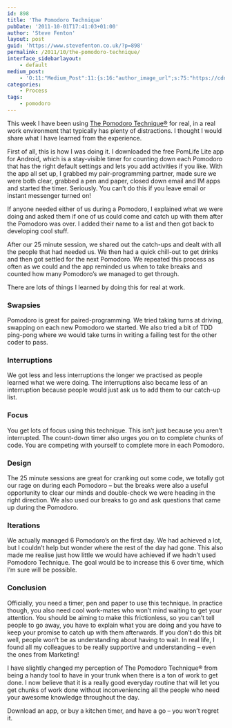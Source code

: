 ```yaml
---
id: 898
title: 'The Pomodoro Technique'
pubDate: '2011-10-01T17:41:03+01:00'
author: 'Steve Fenton'
layout: post
guid: 'https://www.stevefenton.co.uk/?p=898'
permalink: /2011/10/the-pomodoro-technique/
interface_sidebarlayout:
    - default
medium_post:
    - 'O:11:"Medium_Post":11:{s:16:"author_image_url";s:75:"https://cdn-images-1.medium.com/fit/c/400/400/1*eXkhfEuF41g5W_xnc_ydLA.jpeg";s:10:"author_url";s:38:"https://medium.com/@steve.fenton.co.uk";s:11:"byline_name";N;s:12:"byline_email";N;s:10:"cross_link";s:3:"yes";s:2:"id";s:12:"66aaf737ce46";s:21:"follower_notification";s:3:"yes";s:7:"license";s:19:"all-rights-reserved";s:14:"publication_id";s:2:"-1";s:6:"status";s:5:"draft";s:3:"url";s:51:"https://medium.com/@steve.fenton.co.uk/66aaf737ce46";}'
categories:
    - Process
tags:
    - pomodoro
---
```


This week I have been using [The Pomodoro Technique®](https://francescocirillo.com/pages/pomodoro-technique) for real, in a real work environment that typically has plenty of distractions. I thought I would share what I have learned from the experience.

First of all, this is how I was doing it. I downloaded the free PomLife Lite app for Android, which is a stay-visible timer for counting down each Pomodoro that has the right default settings and lets you add activities if you like. With the app all set up, I grabbed my pair-programming partner, made sure we were both clear, grabbed a pen and paper, closed down email and IM apps and started the timer. Seriously. You can’t do this if you leave email or instant messenger turned on!

If anyone needed either of us during a Pomodoro, I explained what we were doing and asked them if one of us could come and catch up with them after the Pomodoro was over. I added their name to a list and then got back to developing cool stuff.

After our 25 minute session, we shared out the catch-ups and dealt with all the people that had needed us. We then had a quick chill-out to get drinks and then got settled for the next Pomodoro. We repeated this process as often as we could and the app reminded us when to take breaks and counted how many Pomodoro’s we managed to get through.

There are lots of things I learned by doing this for real at work.

### Swapsies

Pomodoro is great for paired-programming. We tried taking turns at driving, swapping on each new Pomodoro we started. We also tried a bit of TDD ping-pong where we would take turns in writing a failing test for the other coder to pass.

### Interruptions

We got less and less interruptions the longer we practised as people learned what we were doing. The interruptions also became less of an interruption because people would just ask us to add them to our catch-up list.

### Focus

You get lots of focus using this technique. This isn’t just because you aren’t interrupted. The count-down timer also urges you on to complete chunks of code. You are competing with yourself to complete more in each Pomodoro.

### Design

The 25 minute sessions are great for cranking out some code, we totally got our rage on during each Pomodoro – but the breaks were also a useful opportunity to clear our minds and double-check we were heading in the right direction. We also used our breaks to go and ask questions that came up during the Pomodoro.

### Iterations

We actually managed 6 Pomodoro’s on the first day. We had achieved a lot, but I couldn’t help but wonder where the rest of the day had gone. This also made me realise just how little we would have achieved if we hadn’t used Pomodoro Technique. The goal would be to increase this 6 over time, which I’m sure will be possible.

### Conclusion

Officially, you need a timer, pen and paper to use this technique. In practice though, you also need cool work-mates who won’t mind waiting to get your attention. You should be aiming to make this frictionless, so you can’t tell people to go away, you have to explain what you are doing and you have to keep your promise to catch up with them afterwards. If you don’t do this bit well, people won’t be as understanding about having to wait. In real life, I found all my colleagues to be really supportive and understanding – even the ones from Marketing!

I have slightly changed my perception of The Pomodoro Technique® from being a handy tool to have in your trunk when there is a ton of work to get done. I now believe that it is a really good everyday routine that will let you get chunks of work done without inconveniencing all the people who need your awesome knowledge throughout the day.

Download an app, or buy a kitchen timer, and have a go – you won’t regret it.